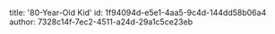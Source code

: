title: '80-Year-Old Kid'
id: 1f94094d-e5e1-4aa5-9c4d-144dd58b06a4
author: 7328c14f-7ec2-4511-a24d-29a1c5ce23eb
